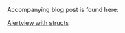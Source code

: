 Accompanying blog post is found here:

[Alertview with structs](http://www.enhance-mobile.com/articles/alert-controller-with-structs-and-enums/)


